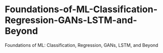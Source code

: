 # Foundations-of-ML-Classification-Regression-GANs-LSTM-and-Beyond
Foundations of ML: Classification, Regression, GANs, LSTM, and Beyond
